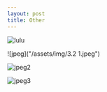 ```yaml
---
layout: post
title: Other
---
```


![lulu](/assets/img/r2s1n1.jpeg)

![jpeg]("/assets/img/3.2 1.jpeg")

![jpeg2](/assets/img/r3s7n1.jpeg)

![jpeg3](/assets/img/r5s4n2.jpeg)
